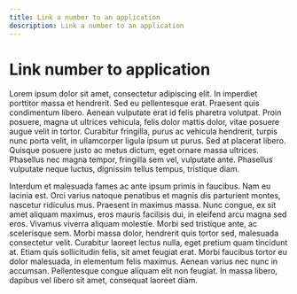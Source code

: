 ```yaml
---
title: Link a number to an application
description: Link a number to an application
---
```


# Link number to application

Lorem ipsum dolor sit amet, consectetur adipiscing elit. In imperdiet porttitor massa et hendrerit. Sed eu pellentesque erat. Praesent quis condimentum libero. Aenean vulputate erat id felis pharetra volutpat. Proin posuere, magna ut ultrices vehicula, felis dolor mattis dolor, vitae posuere augue velit in tortor. Curabitur fringilla, purus ac vehicula hendrerit, turpis nunc porta velit, in ullamcorper ligula ipsum ut purus. Sed at placerat libero. Quisque posuere justo ac metus dictum, eget ornare massa ultrices. Phasellus nec magna tempor, fringilla sem vel, vulputate ante. Phasellus vulputate neque luctus, dignissim tellus tempus, tristique diam.

Interdum et malesuada fames ac ante ipsum primis in faucibus. Nam eu lacinia est. Orci varius natoque penatibus et magnis dis parturient montes, nascetur ridiculus mus. Praesent in maximus massa. Nunc congue, ex sit amet aliquam maximus, eros mauris facilisis dui, in eleifend arcu magna sed eros. Vivamus viverra aliquam molestie. Morbi sed tristique ante, ac scelerisque sem. Morbi massa dolor, hendrerit quis tortor sed, malesuada consectetur velit. Curabitur laoreet lectus nulla, eget pretium quam tincidunt at. Etiam quis sollicitudin felis, sit amet feugiat erat. Morbi faucibus tortor eu dolor malesuada, in elementum felis maximus. Aenean varius nec nunc in accumsan. Pellentesque congue aliquam elit non feugiat. In massa libero, dapibus vel libero sit amet, consequat laoreet diam.
